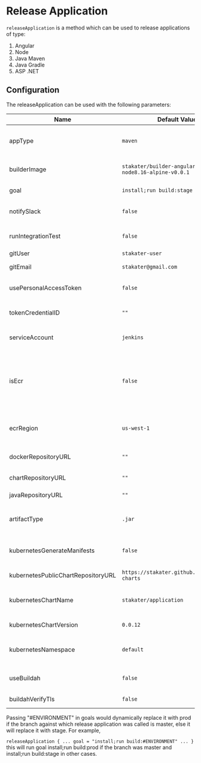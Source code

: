 # Release Application

`releaseApplication` is a method which can be used to release applications of type:
1. Angular
2. Node
3. Java Maven
4. Java Gradle
5. ASP .NET

## Configuration

The releaseApplication can be used with the following parameters:

| Name            | Default Value                   | Description                       |
|-----------------|-------------------------|-----------------------------------|
| appType                | `maven`     | The type of application to be deployed e.g.`node|angular|maven|dotnet|gradle`|
| builderImage     | `stakater/builder-angular:7.0.7-node8.16-alpine-v0.0.1`| docker image to use for the particular `appType`.|
| goal                   | `install;run build:stage`              | build goal for the application.|
| notifySlack            | `false`                           | Should notify slack for pipeline results or not.|
| runIntegrationTest     | `false`                  | Should run Integration Tests or not.|
| gitUser                | `stakater-user`          | Git username |
| gitEmail               | `stakater@gmail.com`     | Git email address for the username.|
| usePersonalAccessToken | `false`                  | Use personal access token or not.|
| tokenCredentialID      | `""`                     | Name for the personal access token. |
| serviceAccount         | `jenkins`                | Service account to be used for k8s. |
| isEcr                  | `false`     | Enable Configurations for Amazon ECR Elastic Container Registery (Uses credentials through assigned role) |
| ecrRegion            | `us-west-1` | Region in which ECR is located (only if isEcr is true) | 
| dockerRepositoryURL    | `""`                     | Docker URL to push docker images. |
| chartRepositoryURL     | `""`                     | URL to push helm charts. |
| javaRepositoryURL      | `""` | Nexus Repository to push artifacts.|
| artifactType           | `.jar`                         | Suffix to add to the artifiact name when pushing to `javaRepositoryURL`|
| kubernetesGenerateManifests           | `false`                         | Generate & commit back kubernetes manifests|
| kubernetesPublicChartRepositoryURL           | `https://stakater.github.io/stakater-charts`                         | Helm Chart repository URL|
| kubernetesChartName           | `stakater/application`                         | Helm chart against which manifests will be generated|
| kubernetesChartVersion           | `0.0.12`                         | Helm chart version|
| kubernetesNamespace           | `default`                         | Namespace which will be used to generate k8s resources |
| useBuildah           | `false`                         | Use buildah to build and push Image |
| buildahVerifyTls           | `false`                         | Verify TLS when using buildah |


Passing "#ENVIRONMENT" in goals would dynamically replace it with prod if the branch against which release application 
was called is master, else it will replace it with stage.
For example,

`releaseApplication {
   ...
    goal = "install;run build:#ENVIRONMENT"
   ...
}`
this will run goal install;run build:prod if the branch was master and install;run build:stage in other cases.